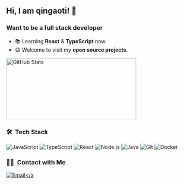 ## Hi, I am qingaoti! 👋

### Want to be a full stack developer

- 📚  Learning  **React** & **TypeScript** now.
- 😄  Welcome to visit my **open source projects**.

<div class="half">
  <img width="350px" height="165px" alt="GitHub Stats" src="https://github-readme-stats.vercel.app/api?username=qingaoti&count_private=true&show_icons=true" />
</div>

### 🛠 &nbsp;Tech Stack
![JavaScript](https://img.shields.io/badge/-JavaScript-333333?style=flat&logo=javascript)
![TypeScript](https://img.shields.io/badge/-TypeScript-333333?style=flat&logo=typescript)
![React](https://img.shields.io/badge/-React-333333?style=flat&logo=React.js)
![Node.js](https://img.shields.io/badge/-Node-333333?style=flat&logo=node.js)
![Java](https://img.shields.io/badge/-Java-333333?style=flat&logo=Java)
![Git](https://img.shields.io/badge/-Git-333333?style=flat&logo=git)
![Docker](https://img.shields.io/badge/-Docker-333333?style=flat&logo=docker)

### 🤝🏻 &nbsp;Contact with Me
<a href="mailto:qingaoti@qq.com"><img alt="Email" src="https://img.shields.io/badge/Email-qingaoti@qq.com-blue?style=flat-square&logo=gmail"></a
